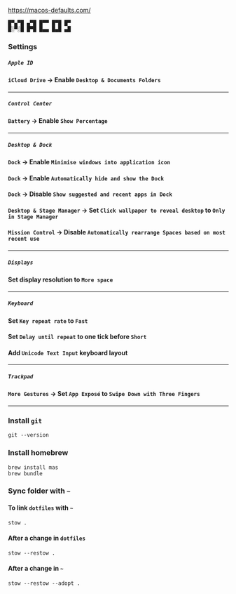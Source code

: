<https://macos-defaults.com/>

```text
█▀▄▀█ ▄▀█ █▀▀ █▀█ █▀
█░▀░█ █▀█ █▄▄ █▄█ ▄█
```

### Settings

##### `Apple ID`

#### `iCloud Drive` -> Enable `Desktop & Documents Folders`

---

##### `Control Center`

#### `Battery` -> Enable `Show Percentage`

---

##### `Desktop & Dock`

#### `Dock` -> Enable `Minimise windows into application icon`

#### `Dock` -> Enable `Automatically hide and show the Dock`

#### `Dock` -> Disable `Show suggested and recent apps in Dock`

#### `Desktop & Stage Manager` -> Set `Click wallpaper to reveal desktop` to `Only in Stage Manager`

#### `Mission Control` -> Disable `Automatically rearrange Spaces based on most recent use`

---

##### `Displays`

#### Set display resolution to `More space`

---

##### `Keyboard`

#### Set `Key repeat rate` to `Fast`

#### Set `Delay until repeat` to one tick before `Short`

#### Add `Unicode Text Input` keyboard layout

---

##### `Trackpad`

#### `More Gestures` -> Set `App Exposé` to `Swipe Down with Three Fingers`

---

### Install `git`

```shell
git --version
```

### Install homebrew

```shell
brew install mas
brew bundle
```

### Sync folder with `~`

#### To link `dotfiles` with `~`

```shell
stow .
```

#### After a change in `dotfiles`

```shell
stow --restow .
```

#### After a change in `~`

```shell
stow --restow --adopt .
```
